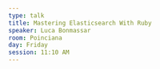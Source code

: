 ```yaml
---
type: talk
title: Mastering Elasticsearch With Ruby
speaker: Luca Bonmassar
room: Poinciana
day: Friday
session: 11:10 AM
---
```

